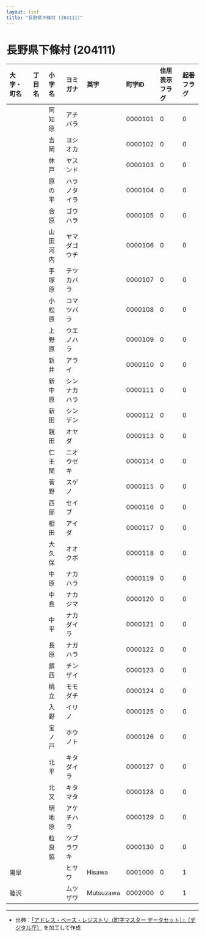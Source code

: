 ```yaml
---
layout: list
title: "長野県下條村 (204111)"
---
```


# 長野県下條村 (204111)

| 大字・町名 | 丁目名 | 小字名 | ヨミガナ | 英字 | 町字ID | 住居表示フラグ | 起番フラグ |
|:---|:---|:---|:---|:---|:---|:---|:---|
|  |  | 阿知原 |   アチバラ |  | 0000101 | 0 | 0 |
|  |  | 吉岡 |   ヨシオカ |  | 0000102 | 0 | 0 |
|  |  | 休戸 |   ヤスンド |  | 0000103 | 0 | 0 |
|  |  | 原の平 |   ハラノタイラ |  | 0000104 | 0 | 0 |
|  |  | 合原 |   ゴウハラ |  | 0000105 | 0 | 0 |
|  |  | 山田河内 |   ヤマダゴウチ |  | 0000106 | 0 | 0 |
|  |  | 手塚原 |   テツカバラ |  | 0000107 | 0 | 0 |
|  |  | 小松原 |   コマツバラ |  | 0000108 | 0 | 0 |
|  |  | 上野原 |   ウエノハラ |  | 0000109 | 0 | 0 |
|  |  | 新井 |   アライ |  | 0000110 | 0 | 0 |
|  |  | 新中原 |   シンナカハラ |  | 0000111 | 0 | 0 |
|  |  | 新田 |   シンデン |  | 0000112 | 0 | 0 |
|  |  | 親田 |   オヤダ |  | 0000113 | 0 | 0 |
|  |  | 仁王関 |   ニオウゼキ |  | 0000114 | 0 | 0 |
|  |  | 菅野 |   スゲノ |  | 0000115 | 0 | 0 |
|  |  | 西部 |   セイブ |  | 0000116 | 0 | 0 |
|  |  | 相田 |   アイダ |  | 0000117 | 0 | 0 |
|  |  | 大久保 |   オオクボ |  | 0000118 | 0 | 0 |
|  |  | 中原 |   ナカハラ |  | 0000119 | 0 | 0 |
|  |  | 中島 |   ナカジマ |  | 0000120 | 0 | 0 |
|  |  | 中平 |   ナカダイラ |  | 0000121 | 0 | 0 |
|  |  | 長原 |   ナガハラ |  | 0000122 | 0 | 0 |
|  |  | 鎮西 |   チンザイ |  | 0000123 | 0 | 0 |
|  |  | 桃立 |   モモダチ |  | 0000124 | 0 | 0 |
|  |  | 入野 |   イリノ |  | 0000125 | 0 | 0 |
|  |  | 宝ノ戸 |   ホウノト |  | 0000126 | 0 | 0 |
|  |  | 北平 |   キタダイラ |  | 0000127 | 0 | 0 |
|  |  | 北又 |   キタマタ |  | 0000128 | 0 | 0 |
|  |  | 明地原 |   アケチハラ |  | 0000129 | 0 | 0 |
|  |  | 粒良脇 |   ツブラワキ |  | 0000130 | 0 | 0 |
| 陽皐 |  |  | ヒサワ   | Hisawa | 0001000 | 0 | 1 |
| 睦沢 |  |  | ムツザワ   | Mutsuzawa | 0002000 | 0 | 1 |

---

- 出典：[「アドレス・ベース・レジストリ（町字マスター データセット）』（デジタル庁）](https://www.digital.go.jp/policies/base_registry_address/) を加工して作成